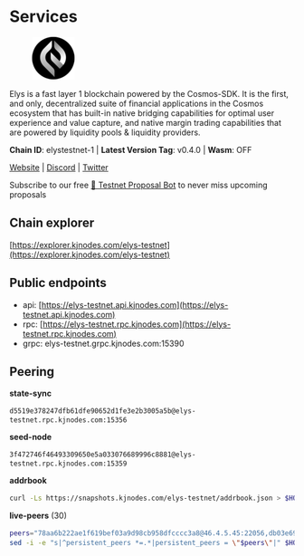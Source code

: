 # Services

<figure><img src="https://raw.githubusercontent.com/kj89/cosmos-images/main/logos/elys.png" alt=""><figcaption></figcaption></figure>

Elys is a fast layer 1 blockchain powered by the Cosmos-SDK.  It is the first, and only, decentralized suite of financial  applications in the Cosmos ecosystem that has built-in native  bridging capabilities for optimal user experience and value  capture, and native margin trading capabilities that are  powered by liquidity pools & liquidity providers.

**Chain ID**: elystestnet-1 | **Latest Version Tag**: v0.4.0 | **Wasm**: OFF

[Website](https://elys.network) | [Discord](https://discord.gg/R9Gr6Vh7vC) | [Twitter](https://twitter.com/elys_network)



Subscribe to our free [🤖 Testnet Proposal Bot](https://t.me/kjnodes_testnet_proposal_bot) to never miss upcoming proposals


## Chain explorer
[https://explorer.kjnodes.com/elys-testnet](https://explorer.kjnodes.com/elys-testnet)

## Public endpoints

* api: [https://elys-testnet.api.kjnodes.com](https://elys-testnet.api.kjnodes.com)
* rpc: [https://elys-testnet.rpc.kjnodes.com](https://elys-testnet.rpc.kjnodes.com)
* grpc: elys-testnet.grpc.kjnodes.com:15390

## Peering

**state-sync**

```text
d5519e378247dfb61dfe90652d1fe3e2b3005a5b@elys-testnet.rpc.kjnodes.com:15356
```

**seed-node**

```text
3f472746f46493309650e5a033076689996c8881@elys-testnet.rpc.kjnodes.com:15359
```

**addrbook**
```bash
curl -Ls https://snapshots.kjnodes.com/elys-testnet/addrbook.json > $HOME/.elys/config/addrbook.json
```

**live-peers** (30)
```bash
peers="78aa6b222ae1f619bef03a9d98cb958dfcccc3a8@46.4.5.45:22056,db03e6915cad62b2646ae72566ed19074a7707b6@95.217.144.107:22056,6b47fa2a93928cbe736853849887f111668d20a7@65.109.175.192:26656,ae22b82b1dc34fa0b1a64854168692310f562136@198.27.74.140:26656,ab4068efcb0e1401ff1b08f9269fa88151a640c0@154.12.229.78:26656,501767323c5223bfe138d916189cb5427f7e3931@104.193.254.42:27656,734a87b41a015faf59a7d6266deea190421476c2@199.241.137.74:26656,587e0c84a487b2e0782e5d9b80ded838db9512b9@78.110.161.68:26656,1cd3163afca4ad48949afdf6f18133fd3181e303@65.108.40.46:57656,609c64cc50fb4ebbe7cae3347545d3950ea2c018@65.108.195.29:23656,cdf9ae8529aa00e6e6703b28f3dcfdd37e07b27c@37.187.154.66:26656,dc06b3547cf81c40c931a748679ce22161e5ac43@148.113.6.121:19656,8dd419e6ed9117dbc793a1a59f7eca3d2c615fb3@65.109.157.236:60556,a346d8325a9c3cd40e32236eb6de031d1a2d895e@95.217.107.96:26156,0ea4e8352215aad85ff33a20a3bf4acf49070662@64.226.117.34:21956,147683d8ae2c34281fc73d6a9f6cedd5f28a15ed@185.216.203.176:21956,5c2a752c9b1952dbed075c56c600c3a79b58c395@178.211.139.77:27296,00c65e06302fb35a1064d9aa4e528aaf98925aa8@65.108.105.48:22056,8d9845f7ef934ade824981b9145a26f00192b575@45.79.24.206:26656,b06c8ad5bb82d577acd0060242e225980db88377@65.108.225.70:26656,8aa0021c45a64f736e2192f5e520c768bc9fbae2@46.101.132.190:26656,5e6b0be59463073b41499365b8c25a24ad5a07a5@141.98.112.138:61656,3f30f68cb08e4dae5dd76c5ce77e6e1a15084346@212.95.51.215:56656,b311e76cf8f66f52d144e1640471d49845c71ff9@108.175.1.36:21956,ae7191b2b922c6a59456588c3a262df518b0d130@65.108.231.124:38656,42d3a20613e443087ae5aec1f1e56c0a12cf8455@135.181.60.184:46656,89c4d6fa66c4e4517742e564cd6ba1532496fd43@65.108.108.52:32656,1092d9a9508053d6936661ebc5708d0d8d360e3e@193.26.159.34:10656,919929b0162de3c3a5a4b97d7971e043679912ea@65.108.72.253:38656,e4b07652c318b08357e5796431982169789ce2c5@159.65.32.10:21956"
sed -i -e "s|^persistent_peers *=.*|persistent_peers = \"$peers\"|" $HOME/.elys/config/config.toml
```
